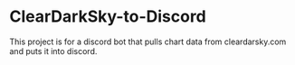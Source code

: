 # ClearDarkSky-to-Discord

This project is for a discord bot that pulls chart data from cleardarsky.com and puts it into discord.
